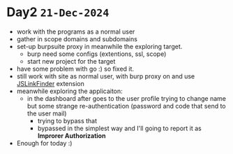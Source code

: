 # Day2 `21-Dec-2024`
- work with the programs as a normal user
- gather in scope domains and subdomains
- set-up burpsuite proxy in meanwhile the exploring target.
  - burp need some configs (extentions, ssl, scope)
  - start new project for the target
- have some problem with go :) so fixed it.
- still work with site as normal user, with burp proxy on and use [JSLinkFinder](https://github.com/PortSwigger/js-link-finder) extension
- meanwhile exploring the applicaiton:
    - in the dashboard after goes to the user profile trying to change name but some strange re-authentication (password and code that send to the user mail)
        - trying to bypass that
        - bypassed in the simplest way and I'll going to report it as **Improrer Authorization**
- Enough for today :)
